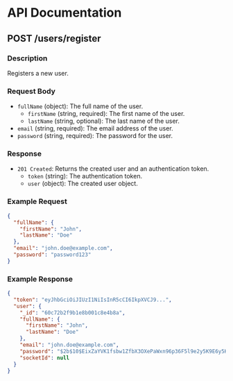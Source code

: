 # API Documentation

## POST /users/register

### Description
Registers a new user.

### Request Body
- `fullName` (object): The full name of the user.
  - `firstName` (string, required): The first name of the user.
  - `lastName` (string, optional): The last name of the user.
- `email` (string, required): The email address of the user.
- `password` (string, required): The password for the user.

### Response
- `201 Created`: Returns the created user and an authentication token.
  - `token` (string): The authentication token.
  - `user` (object): The created user object.

### Example Request
```json
{
  "fullName": {
    "firstName": "John",
    "lastName": "Doe"
  },
  "email": "john.doe@example.com",
  "password": "password123"
}
```

### Example Response
```json
{
  "token": "eyJhbGciOiJIUzI1NiIsInR5cCI6IkpXVCJ9...",
  "user": {
    "_id": "60c72b2f9b1e8b001c8e4b8a",
    "fullName": {
      "firstName": "John",
      "lastName": "Doe"
    },
    "email": "john.doe@example.com",
    "password": "$2b$10$EixZaYVK1fsbw1ZfbX3OXePaWxn96p36F5l9e2y5K9E6y5K9E6y5K",
    "socketId": null
  }
}
```